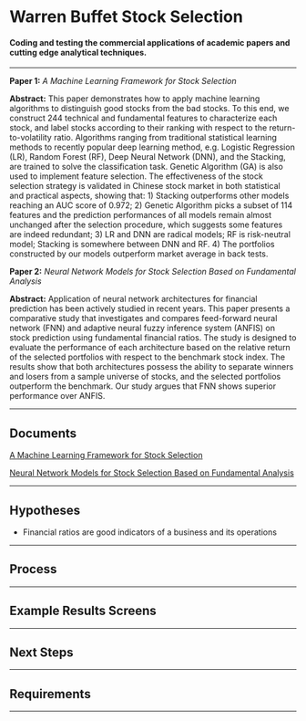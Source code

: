 ﻿Warren Buffet Stock Selection
===================


#### Coding and testing the commercial applications of academic papers and cutting edge analytical techniques.
------------------------------------------------------------------------

**Paper 1:** *A Machine Learning Framework for Stock Selection*

**Abstract:** This paper demonstrates how to apply machine learning algorithms to distinguish good stocks from the bad stocks. To this end, we construct 244 technical and fundamental features to characterize each stock, and label stocks according to their ranking with respect to the return-to-volatility ratio. Algorithms ranging from traditional statistical learning methods to recently popular deep learning method, e.g. Logistic Regression (LR), Random Forest (RF), Deep Neural Network (DNN), and the Stacking, are trained to solve the classification task. Genetic Algorithm (GA) is also used to implement feature selection. The effectiveness of the stock selection strategy is validated in Chinese stock market in both statistical and practical aspects, showing that: 1) Stacking outperforms other models reaching an AUC score of 0.972; 2) Genetic Algorithm picks a subset of 114 features and the prediction performances of all models remain almost unchanged after the selection procedure, which suggests some features are indeed redundant; 3) LR and DNN are radical models; RF is risk-neutral model; Stacking is somewhere between DNN and RF. 4) The portfolios constructed by our models outperform market average in back tests.

**Paper 2:** *Neural Network Models for Stock Selection Based on Fundamental Analysis*

**Abstract:** Application of neural network architectures for financial prediction has been actively studied in recent years. This paper presents a comparative study that investigates and compares feed-forward neural network (FNN) and adaptive neural fuzzy inference system (ANFIS) on stock prediction using fundamental financial ratios. The study is designed to evaluate the performance of each architecture based on the relative return of the selected portfolios with respect to the benchmark stock index. The results show that both architectures possess the ability to separate winners and losers from a sample universe of stocks, and the selected portfolios outperform the benchmark. Our study argues that FNN shows superior performance over ANFIS.

----------


Documents
-------------

[A Machine Learning Framework for Stock Selection](https://arxiv.org/pdf/1806.01743.pdf)

[Neural Network Models for Stock Selection Based on Fundamental Analysis](https://arxiv.org/ftp/arxiv/papers/1906/1906.05327.pdf)


----------


Hypotheses
-------------------
 - Financial ratios are good indicators of a business and its operations

----------

Process
-------------


----------


Example Results Screens
--------------------

----------

Next Steps
--------------------
----------

Requirements
--------------------
----------
